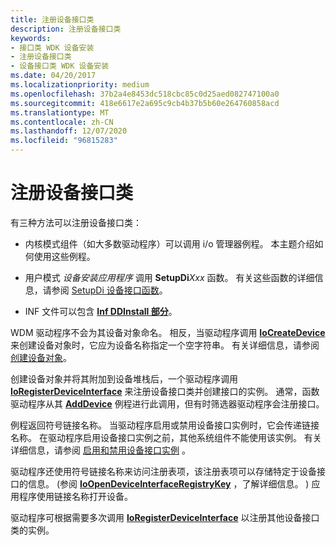 ```yaml
---
title: 注册设备接口类
description: 注册设备接口类
keywords:
- 接口类 WDK 设备安装
- 注册设备接口类
- 设备接口类 WDK 设备安装
ms.date: 04/20/2017
ms.localizationpriority: medium
ms.openlocfilehash: 37b2a4e8453dc518cbc85c0d25aed082747100a0
ms.sourcegitcommit: 418e6617e2a695c9cb4b37b5b60e264760858acd
ms.translationtype: MT
ms.contentlocale: zh-CN
ms.lasthandoff: 12/07/2020
ms.locfileid: "96815283"
---
```

# <a name="registering-a-device-interface-class"></a>注册设备接口类





有三种方法可以注册设备接口类：

-   内核模式组件（如大多数驱动程序）可以调用 i/o 管理器例程。 本主题介绍如何使用这些例程。

-   用户模式 *设备安装应用程序* 调用 **SetupDi**_Xxx_ 函数。 有关这些函数的详细信息，请参阅 [SetupDi 设备接口函数](using-device-installation-functions.md#ddk-setupdi-device-interface-functions-dg)。

-   INF 文件可以包含 [**Inf DDInstall 部分**](inf-ddinstall-interfaces-section.md)。

WDM 驱动程序不会为其设备对象命名。 相反，当驱动程序调用 [**IoCreateDevice**](/windows-hardware/drivers/ddi/wdm/nf-wdm-iocreatedevice) 来创建设备对象时，它应为设备名称指定一个空字符串。 有关详细信息，请参阅 [创建设备对象](../kernel/creating-a-device-object.md)。

创建设备对象并将其附加到设备堆栈后，一个驱动程序调用 [**IoRegisterDeviceInterface**](/windows-hardware/drivers/ddi/wdm/nf-wdm-ioregisterdeviceinterface) 来注册设备接口类并创建接口的实例。 通常，函数驱动程序从其 [**AddDevice**](/windows-hardware/drivers/ddi/wdm/nc-wdm-driver_add_device) 例程进行此调用，但有时筛选器驱动程序会注册接口。

例程返回符号链接名称。 当驱动程序启用或禁用设备接口实例时，它会传递链接名称。 在驱动程序启用设备接口实例之前，其他系统组件不能使用该实例。 有关详细信息，请参阅 [启用和禁用设备接口实例](enabling-and-disabling-a-device-interface-instance.md) 。

驱动程序还使用符号链接名称来访问注册表项，该注册表项可以存储特定于设备接口的信息。  (参阅 [**IoOpenDeviceInterfaceRegistryKey**](/windows-hardware/drivers/ddi/wdm/nf-wdm-ioopendeviceinterfaceregistrykey) ，了解详细信息。 ) 应用程序使用链接名称打开设备。

驱动程序可根据需要多次调用 [**IoRegisterDeviceInterface**](/windows-hardware/drivers/ddi/wdm/nf-wdm-ioregisterdeviceinterface) 以注册其他设备接口类的实例。

 

